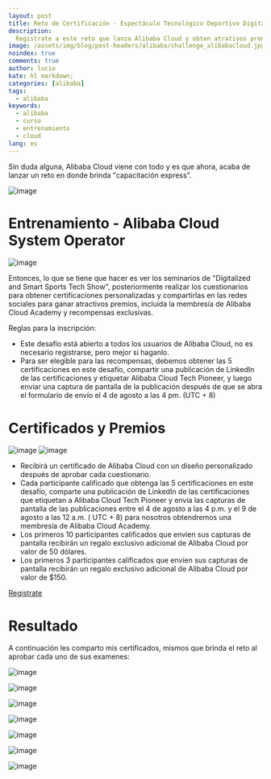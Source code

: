 ```yaml
---
layout: post
title: Reto de Certificación - Espectáculo Tecnológico Deportivo Digitalizado e Inteligente
description:
  Registrate a este reto que lanza Alibaba Cloud y obten atrativos premios, incluyendo la membresía de Alibaba Cloud Academy.
image: /assets/img/blog/post-headers/alibaba/challenge_alibabacloud.jpg
noindex: true
comments: true
author: lucio
kate: hl markdown;
categories: [alibaba]
tags:
  - alibaba
keywords:
  - alibaba
  - curso
  - entrenamiento
  - cloud
lang: es
---
```


Sin duda alguna, Alibaba Cloud viene con todo y es que ahora, acaba de lanzar un reto en donde brinda "capacitación express".

 ![image](/assets/img/books/the_alexa_revolution.png)

# Entrenamiento - Alibaba Cloud System Operator

  ![image](/assets/img/blog/tutorials/alibaba/certification_sports/flujo.png)

Entonces, lo que se tiene que hacer es ver los seminarios de "Digitalized and Smart Sports Tech Show", posteriormente realizar los cuestionarios para obtener certificaciones personalizadas y compartirlas en las redes sociales para ganar atractivos premios, incluida la membresía de Alibaba Cloud Academy y recompensas exclusivas.

Reglas para la inscripción:

- Este desafío está abierto a todos los usuarios de Alibaba Cloud, no es necesario registrarse, pero mejor si haganlo.
- Para ser elegible para las recompensas, debemos obtener las 5 certificaciones en este desafío, compartir una publicación de LinkedIn de las certificaciones y etiquetar Alibaba Cloud Tech Pioneer, y luego enviar una captura de pantalla de la publicación después de que se abra el formulario de envío el 4 de agosto a las 4 pm. (UTC + 8)

# Certificados y Premios

  ![image](/assets/img/blog/tutorials/alibaba/certification_sports/examenes.png)
  ![image](/assets/img/blog/tutorials/alexa-construyendo-mi-alexa-skill/Image1.jpg)

- Recibirá un certificado de Alibaba Cloud con un diseño personalizado después de aprobar cada cuestionario.
- Cada participante calificado que obtenga las 5 certificaciones en este desafío, comparte una publicación de LinkedIn de las certificaciones que etiquetan a Alibaba Cloud Tech Pioneer y envía las capturas de pantalla de las publicaciones entre el 4 de agosto a las 4 p.m. y el 9 de agosto a las 12 a.m. ( UTC + 8) para nosotros obtendremos una membresía de Alibaba Cloud Academy.
- Los primeros 10 participantes calificados que envíen sus capturas de pantalla recibirán un regalo exclusivo adicional de Alibaba Cloud por valor de 50 dólares.
- Los primeros 3 participantes calificados que envíen sus capturas de pantalla recibirán un regalo exclusivo adicional de Alibaba Cloud por valor de $150.

[Registrate](https://www.alibabacloud.com/olympics/certification-challenge)

# Resultado

A continuación les comparto mis certificados, mismos que brinda el reto al aprobar cada uno de sus examenes:

![image](/assets/img/blog/tutorials/alibaba/certification_sports/examenes.png)

  ![image](/assets/img/blog/tutorials/alibaba/certification_sports/certificate_1.png)

  ![image](/assets/img/blog/tutorials/alexa-challenge-finalists/AlexaSkill_Conspiracy_Theory.png)

  ![image](/assets/img/blog/tutorials/alibaba/certification_challenge_sports/CertificateA.png)

  ![image](/assets/img/blog/tutorials/alibaba/certification_challenge_sports/CertificateE.png)

![image](/assets/img/blog/tutorials/alibaba/certification_challenge_sports/CertificateU.png)

![image](/assets/img/blog/tutorials/alibaba/certification_challenge_sports/CertificateP.png)